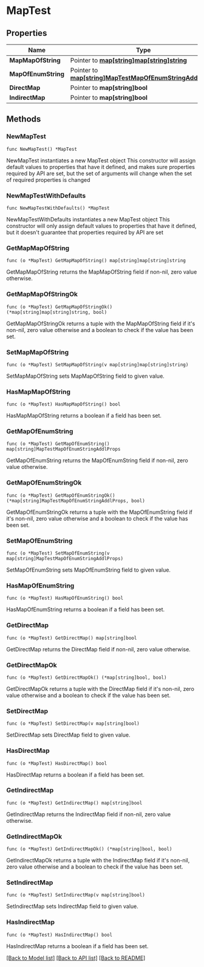 # MapTest

## Properties

Name | Type | Description | Notes
------------ | ------------- | ------------- | -------------
**MapMapOfString** | Pointer to [**map[string]map[string]string**](map.md) |  | [optional] 
**MapOfEnumString** | Pointer to [**map[string]MapTestMapOfEnumStringAddlProps**](MapTestMapOfEnumStringAddlProps.md) |  | [optional] 
**DirectMap** | Pointer to **map[string]bool** |  | [optional] 
**IndirectMap** | Pointer to **map[string]bool** |  | [optional] 

## Methods

### NewMapTest

`func NewMapTest() *MapTest`

NewMapTest instantiates a new MapTest object
This constructor will assign default values to properties that have it defined,
and makes sure properties required by API are set, but the set of arguments
will change when the set of required properties is changed

### NewMapTestWithDefaults

`func NewMapTestWithDefaults() *MapTest`

NewMapTestWithDefaults instantiates a new MapTest object
This constructor will only assign default values to properties that have it defined,
but it doesn't guarantee that properties required by API are set

### GetMapMapOfString

`func (o *MapTest) GetMapMapOfString() map[string]map[string]string`

GetMapMapOfString returns the MapMapOfString field if non-nil, zero value otherwise.

### GetMapMapOfStringOk

`func (o *MapTest) GetMapMapOfStringOk() (*map[string]map[string]string, bool)`

GetMapMapOfStringOk returns a tuple with the MapMapOfString field if it's non-nil, zero value otherwise
and a boolean to check if the value has been set.

### SetMapMapOfString

`func (o *MapTest) SetMapMapOfString(v map[string]map[string]string)`

SetMapMapOfString sets MapMapOfString field to given value.

### HasMapMapOfString

`func (o *MapTest) HasMapMapOfString() bool`

HasMapMapOfString returns a boolean if a field has been set.

### GetMapOfEnumString

`func (o *MapTest) GetMapOfEnumString() map[string]MapTestMapOfEnumStringAddlProps`

GetMapOfEnumString returns the MapOfEnumString field if non-nil, zero value otherwise.

### GetMapOfEnumStringOk

`func (o *MapTest) GetMapOfEnumStringOk() (*map[string]MapTestMapOfEnumStringAddlProps, bool)`

GetMapOfEnumStringOk returns a tuple with the MapOfEnumString field if it's non-nil, zero value otherwise
and a boolean to check if the value has been set.

### SetMapOfEnumString

`func (o *MapTest) SetMapOfEnumString(v map[string]MapTestMapOfEnumStringAddlProps)`

SetMapOfEnumString sets MapOfEnumString field to given value.

### HasMapOfEnumString

`func (o *MapTest) HasMapOfEnumString() bool`

HasMapOfEnumString returns a boolean if a field has been set.

### GetDirectMap

`func (o *MapTest) GetDirectMap() map[string]bool`

GetDirectMap returns the DirectMap field if non-nil, zero value otherwise.

### GetDirectMapOk

`func (o *MapTest) GetDirectMapOk() (*map[string]bool, bool)`

GetDirectMapOk returns a tuple with the DirectMap field if it's non-nil, zero value otherwise
and a boolean to check if the value has been set.

### SetDirectMap

`func (o *MapTest) SetDirectMap(v map[string]bool)`

SetDirectMap sets DirectMap field to given value.

### HasDirectMap

`func (o *MapTest) HasDirectMap() bool`

HasDirectMap returns a boolean if a field has been set.

### GetIndirectMap

`func (o *MapTest) GetIndirectMap() map[string]bool`

GetIndirectMap returns the IndirectMap field if non-nil, zero value otherwise.

### GetIndirectMapOk

`func (o *MapTest) GetIndirectMapOk() (*map[string]bool, bool)`

GetIndirectMapOk returns a tuple with the IndirectMap field if it's non-nil, zero value otherwise
and a boolean to check if the value has been set.

### SetIndirectMap

`func (o *MapTest) SetIndirectMap(v map[string]bool)`

SetIndirectMap sets IndirectMap field to given value.

### HasIndirectMap

`func (o *MapTest) HasIndirectMap() bool`

HasIndirectMap returns a boolean if a field has been set.


[[Back to Model list]](../README.md#documentation-for-models) [[Back to API list]](../README.md#documentation-for-api-endpoints) [[Back to README]](../README.md)


